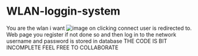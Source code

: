 # WLAN-loggin-system
You are the wlan i want
![image](https://github.com/mainangaruiya/WLAN-loggin-system/assets/100405059/61b4141a-4584-4ac9-b750-59b6456319c0)
on clicking connect user is redirected to. Web page 
you register if not done so and then log in to the network 
username and password is stored in database 
THE CODE IS BIT INCOMPLETE FEEL FREE TO COLLABORATE 
